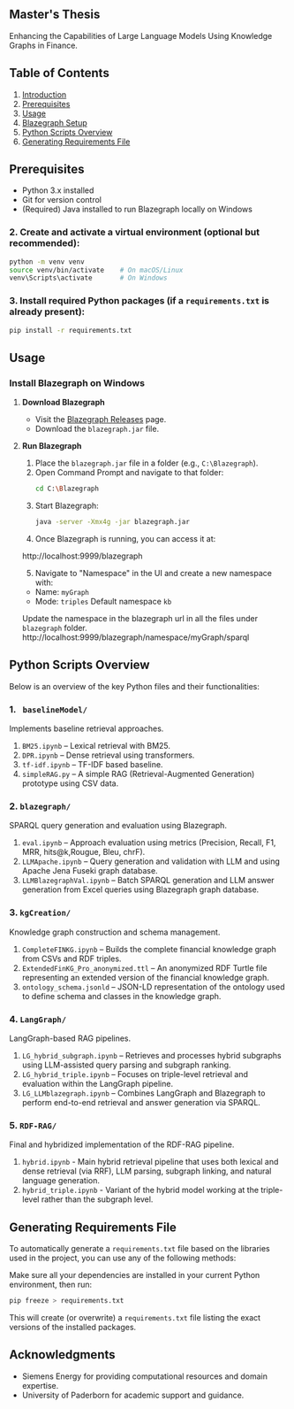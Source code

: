 ## Master's Thesis
Enhancing the Capabilities of Large Language Models Using Knowledge Graphs in Finance.

## Table of Contents
1. [Introduction](#introduction)
2. [Prerequisites](#prerequisites)
3. [Usage](#usage)
4. [Blazegraph Setup](#blazegraph-setup-optional)
5. [Python Scripts Overview](#python-scripts-overview)
6. [Generating Requirements File](#generating-requirements-file)

## Prerequisites
- Python 3.x installed
- Git for version control
- (Required) Java installed to run Blazegraph locally on Windows


### 2. **Create and activate a virtual environment (optional but recommended)**:
   ```bash
   python -m venv venv
   source venv/bin/activate    # On macOS/Linux
   venv\Scripts\activate       # On Windows
   ```

### 3. **Install required Python packages** (if a `requirements.txt` is already present):
   ```bash
   pip install -r requirements.txt
   ```

## Usage

### Install Blazegraph on Windows
1. **Download Blazegraph**  
   - Visit the [Blazegraph Releases](https://github.com/blazegraph/database/releases) page.
   - Download the `blazegraph.jar` file.

2. **Run Blazegraph**  
   1. Place the `blazegraph.jar` file in a folder (e.g., `C:\Blazegraph`).
   2. Open Command Prompt and navigate to that folder:
      ```bash
      cd C:\Blazegraph
      ```
   3. Start Blazegraph:
      ```bash
      java -server -Xmx4g -jar blazegraph.jar
      ```
   4. Once Blazegraph is running, you can access it at:
      
    http://localhost:9999/blazegraph
      
   5. Navigate to "Namespace" in the UI and create a new namespace with:
    - Name: `myGraph`
    - Mode: `triples`
    Default namespace `kb`

    Update the namespace in the blazegraph url in all the files under `blazegraph` folder.
    http://localhost:9999/blazegraph/namespace/myGraph/sparql
    
## Python Scripts Overview
Below is an overview of the key Python files and their functionalities:

### **1. ` baselineModel/`**  
Implements baseline retrieval approaches.
1. `BM25.ipynb` – Lexical retrieval with BM25.
2. `DPR.ipynb` – Dense retrieval using transformers.
3. `tf-idf.ipynb` – TF-IDF based baseline.
4. `simpleRAG.py` – A simple RAG (Retrieval-Augmented Generation) prototype using CSV data.

### **2. `blazegraph/`**  
  SPARQL query generation and evaluation using Blazegraph.
1. `eval.ipynb` – Approach evaluation using metrics (Precision, Recall, F1, MRR, hits@k,Rougue, Bleu, chrF).
2. `LLMApache.ipynb` – Query generation and validation with LLM and using Apache Jena Fuseki graph database.
3. `LLMBlazegraphVal.ipynb` – Batch SPARQL generation and LLM answer generation from Excel queries using Blazegraph graph database.

### **3. `kgCreation/`**  
  Knowledge graph construction and schema management.
1. `CompleteFINKG.ipynb` – Builds the complete financial knowledge graph from CSVs and RDF triples.
2. `ExtendedFinKG_Pro_anonymized.ttl` – An anonymized RDF Turtle file representing an extended version of the financial knowledge graph.
3. `ontology_schema.jsonld` – JSON-LD representation of the ontology used to define schema and classes in the knowledge graph.

### **4. `LangGraph/`**  
  LangGraph-based RAG pipelines.
1. `LG_hybrid_subgraph.ipynb` – Retrieves and processes hybrid subgraphs using LLM-assisted query parsing and subgraph ranking.
2. `LG_hybrid_triple.ipynb` – Focuses on triple-level retrieval and evaluation within the LangGraph pipeline.
3. `LG_LLMblazegraph.ipynb` – Combines LangGraph and Blazegraph to perform end-to-end retrieval and answer generation via SPARQL.

### **5. `RDF-RAG/`**  
  Final and hybridized implementation of the RDF-RAG pipeline.
1. `hybrid.ipynb` - Main hybrid retrieval pipeline that uses both lexical and dense retrieval (via RRF), LLM parsing, subgraph linking, and natural language generation.
2. `hybrid_triple.ipynb` - Variant of the hybrid model working at the triple-level rather than the subgraph level.

## Generating Requirements File
To automatically generate a `requirements.txt` file based on the libraries used in the project, you can use any of the following methods:

   Make sure all your dependencies are installed in your current Python environment, then run:
   ```bash
   pip freeze > requirements.txt
   ```
   This will create (or overwrite) a `requirements.txt` file listing the exact versions of the installed packages.
 
## **Acknowledgments**
- Siemens Energy for providing computational resources and domain expertise.
- University of Paderborn for academic support and guidance.
 
 
 